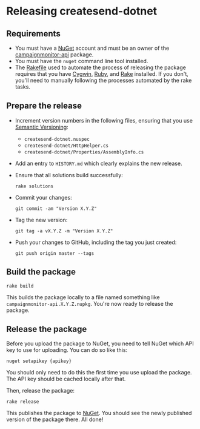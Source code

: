 # Releasing createsend-dotnet

## Requirements

- You must have a [NuGet](https://www.nuget.org/) account and must be an owner of the [campaignmonitor-api](https://www.nuget.org/packages/campaignmonitor-api) package.
- You must have the `nuget` command line tool installed.
- The [Rakefile](https://github.com/campaignmonitor/createsend-dotnet/blob/master/Rakefile) used to automate the process of releasing the package requires that you have [Cygwin](http://www.cygwin.com/), [Ruby](http://www.ruby-lang.org/en/), and [Rake](http://rake.rubyforge.org/) installed. If you don't, you'll need to manually following the processes automated by the rake tasks.

## Prepare the release

- Increment version numbers in the following files, ensuring that you use [Semantic Versioning](http://semver.org/):
  * `createsend-dotnet.nuspec`
  * `createsend-dotnet/HttpHelper.cs`
  * `createsend-dotnet/Properties/AssemblyInfo.cs`
- Add an entry to `HISTORY.md` which clearly explains the new release.
- Ensure that all solutions build successfully:

  ```
  rake solutions
  ```

- Commit your changes:

  ```
  git commit -am "Version X.Y.Z"
  ```

- Tag the new version:

  ```
  git tag -a vX.Y.Z -m "Version X.Y.Z"
  ```

- Push your changes to GitHub, including the tag you just created:

  ```
  git push origin master --tags
  ```

## Build the package

```
rake build
```

This builds the package locally to a file named something like `campaignmonitor-api.X.Y.Z.nupkg`. You're now ready to release the package.

## Release the package

Before you upload the package to NuGet, you need to tell NuGet which API key to use for uploading. You can do so like this:

```
nuget setapikey {apikey}
```

You should only need to do this the first time you use upload the package. The API key should be cached locally after that.

Then, release the package:

```
rake release
```

This publishes the package to [NuGet](https://www.nuget.org/packages/campaignmonitor-api). You should see the newly published version of the package there. All done!
